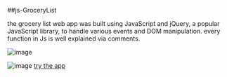 ##js-GroceryList 

the grocery list web app was built using JavaScript and jQuery, a popular JavaScript library,
to handle various events and DOM manipulation. 
every function in Js is well explained via comments.

![image](https://github.com/Manal-Lahmidi/js-GroceryList/assets/129679210/bda2dc39-9055-453c-b2ee-3eb7456a7c84)

![image](https://github.com/Manal-Lahmidi/js-GroceryList/assets/129679210/10069c88-c335-4fe4-a321-6170b5e50867)
[try the app](https://grocery-list-shopping.netlify.app/)

 
